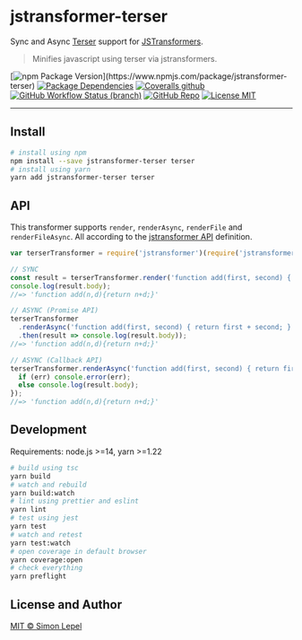 # jstransformer-terser

Sync and Async [Terser](https://github.com/terser/terser) support for [JSTransformers](http://github.com/jstransformers).

> Minifies javascript using terser via jstransformers.

[![npm Package Version](https://img.shields.io/npm/v/jstransformer-terser?)](https://www.npmjs.com/package/jstransformer-terser)
[![Package Dependencies](https://img.shields.io/david/simbo/jstransformer-terser?label=deps)](https://www.npmjs.com/package/jstransformer-terser?activeTab=dependencies)
[![Coveralls github](https://img.shields.io/coveralls/github/simbo/jstransformer-terser)](https://coveralls.io/github/simbo/jstransformer-terser)
[![GitHub Workflow Status (branch)](https://img.shields.io/github/workflow/status/simbo/jstransformer-terser/CI/master)](https://github.com/simbo/jstransformer-terser/actions?query=workflow%3ACI)
[![GitHub Repo](https://img.shields.io/badge/repo-public-87ceeb)](https://github.com/simbo/jstransformer-terser)
[![License MIT](https://img.shields.io/badge/license-MIT-4cc552)](http://simbo.mit-license.org/)

---

## Install

```sh
# install using npm
npm install --save jstransformer-terser terser
# install using yarn
yarn add jstransformer-terser terser
```

## API

This transformer supports `render`, `renderAsync`, `renderFile` and `renderFileAsync`.
All according to the [jstransformer API](https://github.com/jstransformers/jstransformer#api) definition.

```js
var terserTransformer = require('jstransformer')(require('jstransformer-terser'));

// SYNC
const result = terserTransformer.render('function add(first, second) { return first + second; }');
console.log(result.body);
//=> 'function add(n,d){return n+d;}'

// ASYNC (Promise API)
terserTransformer
  .renderAsync('function add(first, second) { return first + second; }')
  .then(result => console.log(result.body));
//=> 'function add(n,d){return n+d;}'

// ASYNC (Callback API)
terserTransformer.renderAsync('function add(first, second) { return first + second; }', {}, (err, result) => {
  if (err) console.error(err);
  else console.log(result.body);
});
//=> 'function add(n,d){return n+d;}'
```

## Development

Requirements: node.js >=14, yarn >=1.22

```sh
# build using tsc
yarn build
# watch and rebuild
yarn build:watch
# lint using prettier and eslint
yarn lint
# test using jest
yarn test
# watch and retest
yarn test:watch
# open coverage in default browser
yarn coverage:open
# check everything
yarn preflight
```

## License and Author

[MIT &copy; Simon Lepel](http://simbo.mit-license.org/)
